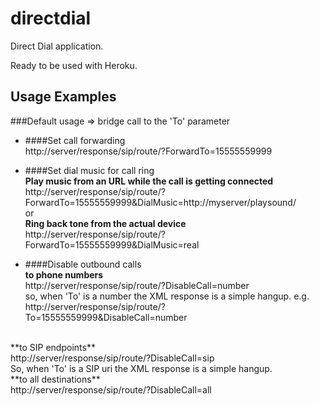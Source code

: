 directdial
==========

Direct Dial application.

Ready to be used with Heroku.

## Usage Examples
###Default usage => bridge call to the 'To' parameter
* ####Set call forwarding <br/>
  http://server/response/sip/route/?ForwardTo=15555559999<br/>

* ####Set dial music for call ring <br/>
**Play music from an URL while the call is getting connected**<br/>
  http://server/response/sip/route/?ForwardTo=15555559999&DialMusic=http://myserver/playsound/
  <br/>or<br/>
**Ring back tone from the actual device**<br/>
  http://server/response/sip/route/?ForwardTo=15555559999&DialMusic=real

* ####Disable outbound calls<br/>
**to phone numbers**<br/>
  http://server/response/sip/route/?DisableCall=number <br/>
  so, when 'To' is a number the XML response is a simple hangup. e.g. <br/>
  http://server/response/sip/route/?To=15555559999&DisableCall=number
<br/> 
**to SIP endpoints**<br/>
  http://server/response/sip/route/?DisableCall=sip <br/>
  So, when 'To' is a SIP uri the XML response is a simple hangup.
<br/> 
**to all destinations**<br/>
  http://server/response/sip/route/?DisableCall=all

